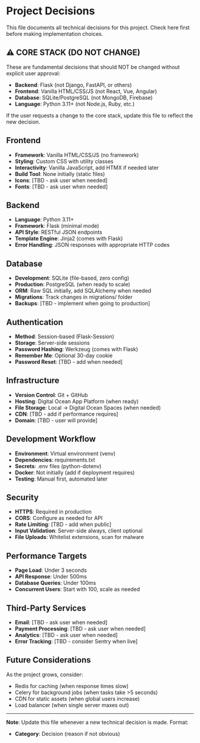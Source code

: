 # Project Decisions

This file documents all technical decisions for this project. Check here first before making implementation choices.

## ⚠️ CORE STACK (DO NOT CHANGE)
These are fundamental decisions that should NOT be changed without explicit user approval:
- **Backend**: Flask (not Django, FastAPI, or others)
- **Frontend**: Vanilla HTML/CSS/JS (not React, Vue, Angular)
- **Database**: SQLite/PostgreSQL (not MongoDB, Firebase)
- **Language**: Python 3.11+ (not Node.js, Ruby, etc.)

If the user requests a change to the core stack, update this file to reflect the new decision.

## Frontend
- **Framework**: Vanilla HTML/CSS/JS (no framework)
- **Styling**: Custom CSS with utility classes
- **Interactivity**: Vanilla JavaScript, add HTMX if needed later
- **Build Tool**: None initially (static files)
- **Icons**: [TBD - ask user when needed]
- **Fonts**: [TBD - ask user when needed]

## Backend  
- **Language**: Python 3.11+
- **Framework**: Flask (minimal mode)
- **API Style**: RESTful JSON endpoints
- **Template Engine**: Jinja2 (comes with Flask)
- **Error Handling**: JSON responses with appropriate HTTP codes

## Database
- **Development**: SQLite (file-based, zero config)
- **Production**: PostgreSQL (when ready to scale)
- **ORM**: Raw SQL initially, add SQLAlchemy when needed
- **Migrations**: Track changes in migrations/ folder
- **Backups**: [TBD - implement when going to production]

## Authentication
- **Method**: Session-based (Flask-Session)
- **Storage**: Server-side sessions
- **Password Hashing**: Werkzeug (comes with Flask)
- **Remember Me**: Optional 30-day cookie
- **Password Reset**: [TBD - add when needed]

## Infrastructure
- **Version Control**: Git + GitHub
- **Hosting**: Digital Ocean App Platform (when ready)
- **File Storage**: Local → Digital Ocean Spaces (when needed)
- **CDN**: [TBD - add if performance requires]
- **Domain**: [TBD - user will provide]

## Development Workflow
- **Environment**: Virtual environment (venv)
- **Dependencies**: requirements.txt
- **Secrets**: .env files (python-dotenv)
- **Docker**: Not initially (add if deployment requires)
- **Testing**: Manual first, automated later

## Security
- **HTTPS**: Required in production
- **CORS**: Configure as needed for API
- **Rate Limiting**: [TBD - add when public]
- **Input Validation**: Server-side always, client optional
- **File Uploads**: Whitelist extensions, scan for malware

## Performance Targets
- **Page Load**: Under 3 seconds
- **API Response**: Under 500ms
- **Database Queries**: Under 100ms
- **Concurrent Users**: Start with 100, scale as needed

## Third-Party Services
- **Email**: [TBD - ask user when needed]
- **Payment Processing**: [TBD - ask user when needed]
- **Analytics**: [TBD - ask user when needed]
- **Error Tracking**: [TBD - consider Sentry when live]

## Future Considerations
As the project grows, consider:
- Redis for caching (when response times slow)
- Celery for background jobs (when tasks take >5 seconds)
- CDN for static assets (when global users increase)
- Load balancer (when single server maxes out)

---

**Note**: Update this file whenever a new technical decision is made. Format: 
- **Category**: Decision (reason if not obvious)